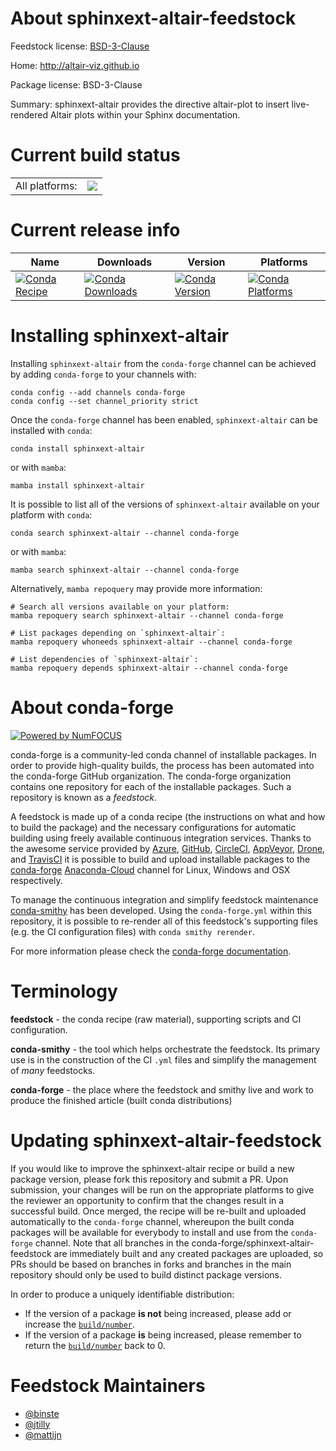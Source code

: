 About sphinxext-altair-feedstock
================================

Feedstock license: [BSD-3-Clause](https://github.com/conda-forge/sphinxext-altair-feedstock/blob/main/LICENSE.txt)

Home: http://altair-viz.github.io

Package license: BSD-3-Clause

Summary: sphinxext-altair provides the directive altair-plot to insert live-rendered Altair plots within your Sphinx documentation.

Current build status
====================


<table><tr><td>All platforms:</td>
    <td>
      <a href="https://dev.azure.com/conda-forge/feedstock-builds/_build/latest?definitionId=19426&branchName=main">
        <img src="https://dev.azure.com/conda-forge/feedstock-builds/_apis/build/status/sphinxext-altair-feedstock?branchName=main">
      </a>
    </td>
  </tr>
</table>

Current release info
====================

| Name | Downloads | Version | Platforms |
| --- | --- | --- | --- |
| [![Conda Recipe](https://img.shields.io/badge/recipe-sphinxext--altair-green.svg)](https://anaconda.org/conda-forge/sphinxext-altair) | [![Conda Downloads](https://img.shields.io/conda/dn/conda-forge/sphinxext-altair.svg)](https://anaconda.org/conda-forge/sphinxext-altair) | [![Conda Version](https://img.shields.io/conda/vn/conda-forge/sphinxext-altair.svg)](https://anaconda.org/conda-forge/sphinxext-altair) | [![Conda Platforms](https://img.shields.io/conda/pn/conda-forge/sphinxext-altair.svg)](https://anaconda.org/conda-forge/sphinxext-altair) |

Installing sphinxext-altair
===========================

Installing `sphinxext-altair` from the `conda-forge` channel can be achieved by adding `conda-forge` to your channels with:

```
conda config --add channels conda-forge
conda config --set channel_priority strict
```

Once the `conda-forge` channel has been enabled, `sphinxext-altair` can be installed with `conda`:

```
conda install sphinxext-altair
```

or with `mamba`:

```
mamba install sphinxext-altair
```

It is possible to list all of the versions of `sphinxext-altair` available on your platform with `conda`:

```
conda search sphinxext-altair --channel conda-forge
```

or with `mamba`:

```
mamba search sphinxext-altair --channel conda-forge
```

Alternatively, `mamba repoquery` may provide more information:

```
# Search all versions available on your platform:
mamba repoquery search sphinxext-altair --channel conda-forge

# List packages depending on `sphinxext-altair`:
mamba repoquery whoneeds sphinxext-altair --channel conda-forge

# List dependencies of `sphinxext-altair`:
mamba repoquery depends sphinxext-altair --channel conda-forge
```


About conda-forge
=================

[![Powered by
NumFOCUS](https://img.shields.io/badge/powered%20by-NumFOCUS-orange.svg?style=flat&colorA=E1523D&colorB=007D8A)](https://numfocus.org)

conda-forge is a community-led conda channel of installable packages.
In order to provide high-quality builds, the process has been automated into the
conda-forge GitHub organization. The conda-forge organization contains one repository
for each of the installable packages. Such a repository is known as a *feedstock*.

A feedstock is made up of a conda recipe (the instructions on what and how to build
the package) and the necessary configurations for automatic building using freely
available continuous integration services. Thanks to the awesome service provided by
[Azure](https://azure.microsoft.com/en-us/services/devops/), [GitHub](https://github.com/),
[CircleCI](https://circleci.com/), [AppVeyor](https://www.appveyor.com/),
[Drone](https://cloud.drone.io/welcome), and [TravisCI](https://travis-ci.com/)
it is possible to build and upload installable packages to the
[conda-forge](https://anaconda.org/conda-forge) [Anaconda-Cloud](https://anaconda.org/)
channel for Linux, Windows and OSX respectively.

To manage the continuous integration and simplify feedstock maintenance
[conda-smithy](https://github.com/conda-forge/conda-smithy) has been developed.
Using the ``conda-forge.yml`` within this repository, it is possible to re-render all of
this feedstock's supporting files (e.g. the CI configuration files) with ``conda smithy rerender``.

For more information please check the [conda-forge documentation](https://conda-forge.org/docs/).

Terminology
===========

**feedstock** - the conda recipe (raw material), supporting scripts and CI configuration.

**conda-smithy** - the tool which helps orchestrate the feedstock.
                   Its primary use is in the construction of the CI ``.yml`` files
                   and simplify the management of *many* feedstocks.

**conda-forge** - the place where the feedstock and smithy live and work to
                  produce the finished article (built conda distributions)


Updating sphinxext-altair-feedstock
===================================

If you would like to improve the sphinxext-altair recipe or build a new
package version, please fork this repository and submit a PR. Upon submission,
your changes will be run on the appropriate platforms to give the reviewer an
opportunity to confirm that the changes result in a successful build. Once
merged, the recipe will be re-built and uploaded automatically to the
`conda-forge` channel, whereupon the built conda packages will be available for
everybody to install and use from the `conda-forge` channel.
Note that all branches in the conda-forge/sphinxext-altair-feedstock are
immediately built and any created packages are uploaded, so PRs should be based
on branches in forks and branches in the main repository should only be used to
build distinct package versions.

In order to produce a uniquely identifiable distribution:
 * If the version of a package **is not** being increased, please add or increase
   the [``build/number``](https://docs.conda.io/projects/conda-build/en/latest/resources/define-metadata.html#build-number-and-string).
 * If the version of a package **is** being increased, please remember to return
   the [``build/number``](https://docs.conda.io/projects/conda-build/en/latest/resources/define-metadata.html#build-number-and-string)
   back to 0.

Feedstock Maintainers
=====================

* [@binste](https://github.com/binste/)
* [@jtilly](https://github.com/jtilly/)
* [@mattijn](https://github.com/mattijn/)

